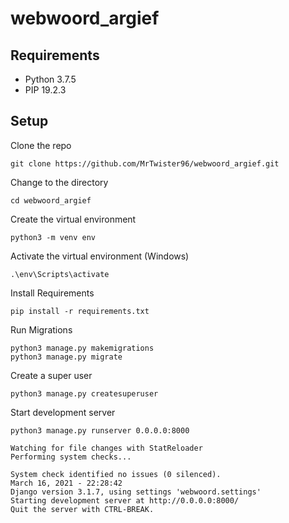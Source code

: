 # webwoord_argief


## Requirements
- Python 3.7.5
- PIP 19.2.3

## Setup

Clone the repo
	
	git clone https://github.com/MrTwister96/webwoord_argief.git
	
Change to the directory
	
	cd webwoord_argief

Create the virtual environment
	
	python3 -m venv env
	
Activate the virtual environment (Windows)
	
	.\env\Scripts\activate
	
Install Requirements

	pip install -r requirements.txt

Run Migrations
	
	python3 manage.py makemigrations
	python3 manage.py migrate
	
Create a super user

	python3 manage.py createsuperuser
	
Start development server
	
	python3 manage.py runserver 0.0.0.0:8000
	
	Watching for file changes with StatReloader
	Performing system checks...

	System check identified no issues (0 silenced).
	March 16, 2021 - 22:28:42
	Django version 3.1.7, using settings 'webwoord.settings'
	Starting development server at http://0.0.0.0:8000/
	Quit the server with CTRL-BREAK.